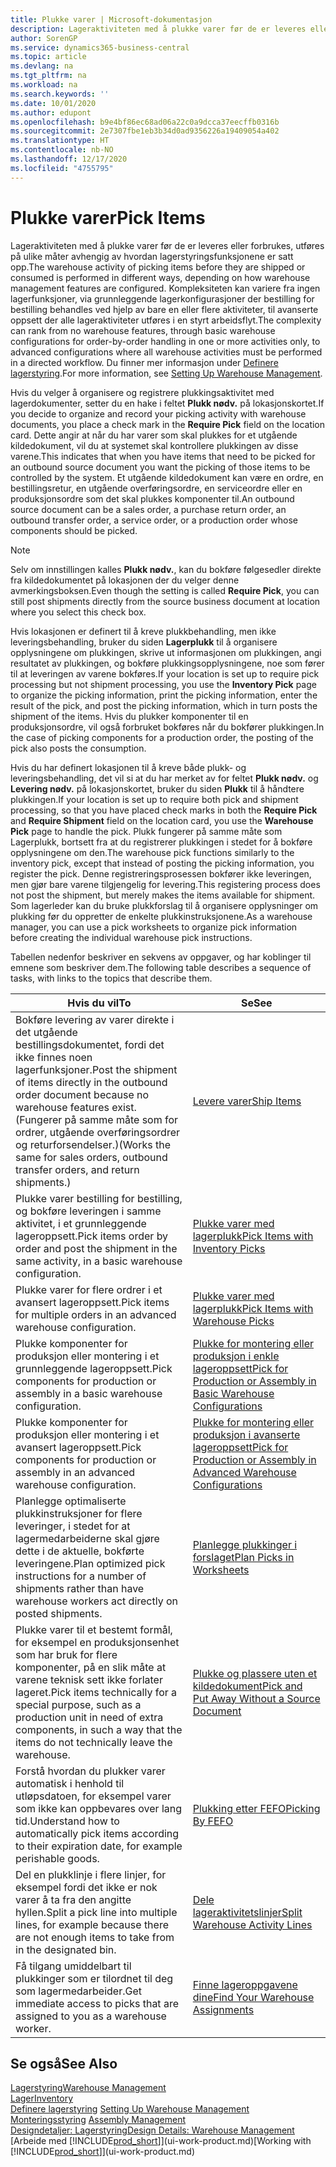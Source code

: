 ```yaml
---
title: Plukke varer | Microsoft-dokumentasjon
description: Lageraktiviteten med å plukke varer før de er leveres eller forbrukes, utføres på ulike måter avhengig av hvordan lagerstyringsfunksjonene er satt opp. Oppsettets kompleksitet kan variere fra ingen lagerfunksjoner, via grunnleggende lagerkonfigurasjoner der bestilling for bestilling behandles ved hjelp av bare en eller flere aktiviteter, til avanserte oppsett der alle lageraktiviteter utføres i en styrt arbeidsflyt.
author: SorenGP
ms.service: dynamics365-business-central
ms.topic: article
ms.devlang: na
ms.tgt_pltfrm: na
ms.workload: na
ms.search.keywords: ''
ms.date: 10/01/2020
ms.author: edupont
ms.openlocfilehash: b9e4bf86ec68ad06a22c0a9dcca37eecffb0316b
ms.sourcegitcommit: 2e7307fbe1eb3b34d0ad9356226a19409054a402
ms.translationtype: HT
ms.contentlocale: nb-NO
ms.lasthandoff: 12/17/2020
ms.locfileid: "4755795"
---
```

# <a name="pick-items"></a><span data-ttu-id="163fd-104">Plukke varer</span><span class="sxs-lookup"><span data-stu-id="163fd-104">Pick Items</span></span>

<span data-ttu-id="163fd-105">Lageraktiviteten med å plukke varer før de er leveres eller forbrukes, utføres på ulike måter avhengig av hvordan lagerstyringsfunksjonene er satt opp.</span><span class="sxs-lookup"><span data-stu-id="163fd-105">The warehouse activity of picking items before they are shipped or consumed is performed in different ways, depending on how warehouse management features are configured.</span></span> <span data-ttu-id="163fd-106">Kompleksiteten kan variere fra ingen lagerfunksjoner, via grunnleggende lagerkonfigurasjoner der bestilling for bestilling behandles ved hjelp av bare en eller flere aktiviteter, til avanserte oppsett der alle lageraktiviteter utføres i en styrt arbeidsflyt.</span><span class="sxs-lookup"><span data-stu-id="163fd-106">The complexity can rank from no warehouse features, through basic warehouse configurations for order-by-order handling in one or more activities only, to advanced configurations where all warehouse activities must be performed in a directed workflow.</span></span> <span data-ttu-id="163fd-107">Du finner mer informasjon under [Definere lagerstyring](warehouse-setup-warehouse.md).</span><span class="sxs-lookup"><span data-stu-id="163fd-107">For more information, see [Setting Up Warehouse Management](warehouse-setup-warehouse.md).</span></span>

<span data-ttu-id="163fd-108">Hvis du velger å organisere og registrere plukkingsaktivitet med lagerdokumenter, setter du en hake i feltet **Plukk nødv.** på lokasjonskortet.</span><span class="sxs-lookup"><span data-stu-id="163fd-108">If you decide to organize and record your picking activity with warehouse documents, you place a check mark in the **Require Pick** field on the location card.</span></span> <span data-ttu-id="163fd-109">Dette angir at når du har varer som skal plukkes for et utgående kildedokument, vil du at systemet skal kontrollere plukkingen av disse varene.</span><span class="sxs-lookup"><span data-stu-id="163fd-109">This indicates that when you have items that need to be picked for an outbound source document you want the picking of those items to be controlled by the system.</span></span> <span data-ttu-id="163fd-110">Et utgående kildedokument kan være en ordre, en bestillingsretur, en utgående overføringsordre, en serviceordre eller en produksjonsordre som det skal plukkes komponenter til.</span><span class="sxs-lookup"><span data-stu-id="163fd-110">An outbound source document can be a sales order, a purchase return order, an outbound transfer order, a service order, or a production order whose components should be picked.</span></span>

> [!NOTE]
> <span data-ttu-id="163fd-111">Selv om innstillingen kalles **Plukk nødv.**, kan du bokføre følgesedler direkte fra kildedokumentet på lokasjonen der du velger denne avmerkingsboksen.</span><span class="sxs-lookup"><span data-stu-id="163fd-111">Even though the setting is called **Require Pick**, you can still post shipments directly from the source business document at location where you select this check box.</span></span>

<span data-ttu-id="163fd-112">Hvis lokasjonen er definert til å kreve plukkbehandling, men ikke leveringsbehandling, bruker du siden **Lagerplukk** til å organisere opplysningene om plukkingen, skrive ut informasjonen om plukkingen, angi resultatet av plukkingen, og bokføre plukkingsopplysningene, noe som fører til at leveringen av varene bokføres.</span><span class="sxs-lookup"><span data-stu-id="163fd-112">If your location is set up to require pick processing but not shipment processing, you use the **Inventory Pick** page to organize the picking information, print the picking information, enter the result of the pick, and post the picking information, which in turn posts the shipment of the items.</span></span> <span data-ttu-id="163fd-113">Hvis du plukker komponenter til en produksjonsordre, vil også forbruket bokføres når du bokfører plukkingen.</span><span class="sxs-lookup"><span data-stu-id="163fd-113">In the case of picking components for a production order, the posting of the pick also posts the consumption.</span></span>

<span data-ttu-id="163fd-114">Hvis du har definert lokasjonen til å kreve både plukk- og leveringsbehandling, det vil si at du har merket av for feltet **Plukk nødv.** og **Levering nødv.** på lokasjonskortet, bruker du siden **Plukk** til å håndtere plukkingen.</span><span class="sxs-lookup"><span data-stu-id="163fd-114">If your location is set up to require both pick and shipment processing, so that you have placed check marks in both the **Require Pick** and **Require Shipment** field on the location card, you use the **Warehouse Pick** page to handle the pick.</span></span> <span data-ttu-id="163fd-115">Plukk fungerer på samme måte som Lagerplukk, bortsett fra at du registrerer plukkingen i stedet for å bokføre opplysningene om den.</span><span class="sxs-lookup"><span data-stu-id="163fd-115">The warehouse pick functions similarly to the inventory pick, except that instead of posting the picking information, you register the pick.</span></span> <span data-ttu-id="163fd-116">Denne registreringsprosessen bokfører ikke leveringen, men gjør bare varene tilgjengelig for levering.</span><span class="sxs-lookup"><span data-stu-id="163fd-116">This registering process does not post the shipment, but merely makes the items available for shipment.</span></span> <span data-ttu-id="163fd-117">Som lagerleder kan du bruke plukkforslag til å organisere opplysninger om plukking før du oppretter de enkelte plukkinstruksjonene.</span><span class="sxs-lookup"><span data-stu-id="163fd-117">As a warehouse manager, you can use a pick worksheets to organize pick information before creating the individual warehouse pick instructions.</span></span>

<span data-ttu-id="163fd-118">Tabellen nedenfor beskriver en sekvens av oppgaver, og har koblinger til emnene som beskriver dem.</span><span class="sxs-lookup"><span data-stu-id="163fd-118">The following table describes a sequence of tasks, with links to the topics that describe them.</span></span>   

|<span data-ttu-id="163fd-119">**Hvis du vil**</span><span class="sxs-lookup"><span data-stu-id="163fd-119">**To**</span></span>|<span data-ttu-id="163fd-120">**Se**</span><span class="sxs-lookup"><span data-stu-id="163fd-120">**See**</span></span>|
|------------|-------------|  
|<span data-ttu-id="163fd-121">Bokføre levering av varer direkte i det utgående bestillingsdokumentet, fordi det ikke finnes noen lagerfunksjoner.</span><span class="sxs-lookup"><span data-stu-id="163fd-121">Post the shipment of items directly in the outbound order document because no warehouse features exist.</span></span> <span data-ttu-id="163fd-122">(Fungerer på samme måte som for ordrer, utgående overføringsordrer og returforsendelser.)</span><span class="sxs-lookup"><span data-stu-id="163fd-122">(Works the same for sales orders, outbound transfer orders, and return shipments.)</span></span>|[<span data-ttu-id="163fd-123">Levere varer</span><span class="sxs-lookup"><span data-stu-id="163fd-123">Ship Items</span></span>](warehouse-how-ship-items.md)|  
|<span data-ttu-id="163fd-124">Plukke varer bestilling for bestilling, og bokføre leveringen i samme aktivitet, i et grunnleggende lageroppsett.</span><span class="sxs-lookup"><span data-stu-id="163fd-124">Pick items order by order and post the shipment in the same activity, in a basic warehouse configuration.</span></span>|[<span data-ttu-id="163fd-125">Plukke varer med lagerplukk</span><span class="sxs-lookup"><span data-stu-id="163fd-125">Pick Items with Inventory Picks</span></span>](warehouse-how-to-pick-items-with-inventory-picks.md)|
|<span data-ttu-id="163fd-126">Plukke varer for flere ordrer i et avansert lageroppsett.</span><span class="sxs-lookup"><span data-stu-id="163fd-126">Pick items for multiple orders in an advanced warehouse configuration.</span></span>|[<span data-ttu-id="163fd-127">Plukke varer med lagerplukk</span><span class="sxs-lookup"><span data-stu-id="163fd-127">Pick Items with Warehouse Picks</span></span>](warehouse-how-to-pick-items-for-warehouse-shipment.md)|  
|<span data-ttu-id="163fd-128">Plukke komponenter for produksjon eller montering i et grunnleggende lageroppsett.</span><span class="sxs-lookup"><span data-stu-id="163fd-128">Pick components for production or assembly in a basic warehouse configuration.</span></span>|[<span data-ttu-id="163fd-129">Plukke for montering eller produksjon i enkle lageroppsett</span><span class="sxs-lookup"><span data-stu-id="163fd-129">Pick for Production or Assembly in Basic Warehouse Configurations</span></span>](warehouse-how-to-pick-for-production.md)|
|<span data-ttu-id="163fd-130">Plukke komponenter for produksjon eller montering i et avansert lageroppsett.</span><span class="sxs-lookup"><span data-stu-id="163fd-130">Pick components for production or assembly in an advanced warehouse configuration.</span></span>|[<span data-ttu-id="163fd-131">Plukke for montering eller produksjon i avanserte lageroppsett</span><span class="sxs-lookup"><span data-stu-id="163fd-131">Pick for Production or Assembly in Advanced Warehouse Configurations</span></span>](warehouse-how-to-pick-for-internal-operations-in-advanced-warehousing.md)|  
|<span data-ttu-id="163fd-132">Planlegge optimaliserte plukkinstruksjoner for flere leveringer, i stedet for at lagermedarbeiderne skal gjøre dette i de aktuelle, bokførte leveringene.</span><span class="sxs-lookup"><span data-stu-id="163fd-132">Plan optimized pick instructions for a number of shipments rather than have warehouse workers act directly on posted shipments.</span></span>|[<span data-ttu-id="163fd-133">Planlegge plukkinger i forslaget</span><span class="sxs-lookup"><span data-stu-id="163fd-133">Plan Picks in Worksheets</span></span>](warehouse-how-to-plan-picks-in-worksheets.md)|  
|<span data-ttu-id="163fd-134">Plukke varer til et bestemt formål, for eksempel en produksjonsenhet som har bruk for flere komponenter, på en slik måte at varene teknisk sett ikke forlater lageret.</span><span class="sxs-lookup"><span data-stu-id="163fd-134">Pick items technically for a special purpose, such as a production unit in need of extra components, in such a way that the items do not technically leave the warehouse.</span></span>|[<span data-ttu-id="163fd-135">Plukke og plassere uten et kildedokument</span><span class="sxs-lookup"><span data-stu-id="163fd-135">Pick and Put Away Without a Source Document</span></span>](warehouse-how-to-create-put-aways-from-internal-put-aways.md)|
|<span data-ttu-id="163fd-136">Forstå hvordan du plukker varer automatisk i henhold til utløpsdatoen, for eksempel varer som ikke kan oppbevares over lang tid.</span><span class="sxs-lookup"><span data-stu-id="163fd-136">Understand how to automatically pick items according to their expiration date, for example perishable goods.</span></span>|[<span data-ttu-id="163fd-137">Plukking etter FEFO</span><span class="sxs-lookup"><span data-stu-id="163fd-137">Picking By FEFO</span></span>](warehouse-picking-by-fefo.md)|
|<span data-ttu-id="163fd-138">Del en plukklinje i flere linjer, for eksempel fordi det ikke er nok varer å ta fra den angitte hyllen.</span><span class="sxs-lookup"><span data-stu-id="163fd-138">Split a pick line into multiple lines, for example because there are not enough items to take from in the designated bin.</span></span>|[<span data-ttu-id="163fd-139">Dele lageraktivitetslinjer</span><span class="sxs-lookup"><span data-stu-id="163fd-139">Split Warehouse Activity Lines</span></span>](warehouse-how-to-split-warehouse-activity-lines.md)|
|<span data-ttu-id="163fd-140">Få tilgang umiddelbart til plukkinger som er tilordnet til deg som lagermedarbeider.</span><span class="sxs-lookup"><span data-stu-id="163fd-140">Get immediate access to picks that are assigned to you as a warehouse worker.</span></span>|[<span data-ttu-id="163fd-141">Finne lageroppgavene dine</span><span class="sxs-lookup"><span data-stu-id="163fd-141">Find Your Warehouse Assignments</span></span>](warehouse-how-to-find-your-warehouse-assignments.md)|  

## <a name="see-also"></a><span data-ttu-id="163fd-142">Se også</span><span class="sxs-lookup"><span data-stu-id="163fd-142">See Also</span></span>  
[<span data-ttu-id="163fd-143">Lagerstyring</span><span class="sxs-lookup"><span data-stu-id="163fd-143">Warehouse Management</span></span>](warehouse-manage-warehouse.md)  
[<span data-ttu-id="163fd-144">Lager</span><span class="sxs-lookup"><span data-stu-id="163fd-144">Inventory</span></span>](inventory-manage-inventory.md)  
<span data-ttu-id="163fd-145">[Definere lagerstyring](warehouse-setup-warehouse.md)   </span><span class="sxs-lookup"><span data-stu-id="163fd-145">[Setting Up Warehouse Management](warehouse-setup-warehouse.md)   </span></span>  
<span data-ttu-id="163fd-146">[Monteringsstyring](assembly-assemble-items.md)  </span><span class="sxs-lookup"><span data-stu-id="163fd-146">[Assembly Management](assembly-assemble-items.md)  </span></span>  
[<span data-ttu-id="163fd-147">Designdetaljer: Lagerstyring</span><span class="sxs-lookup"><span data-stu-id="163fd-147">Design Details: Warehouse Management</span></span>](design-details-warehouse-management.md)  
<span data-ttu-id="163fd-148">[Arbeide med [!INCLUDE[prod_short](includes/prod_short.md)]](ui-work-product.md)</span><span class="sxs-lookup"><span data-stu-id="163fd-148">[Working with [!INCLUDE[prod_short](includes/prod_short.md)]](ui-work-product.md)</span></span>
